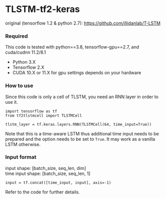 # TLSTM-tf2-keras
original (tensorflow 1.2 & python 2.7): https://github.com/illidanlab/T-LSTM
### Required
This code is tested with python==3.8, tensorflow-gpu==2.7, and cuda/cudnn 11.2/8.1
- Python 3.X
- Tensorflow 2.X
- CUDA 10.X or 11.X for gpu settings depends on your hardware

### How to use
Since this code is only a cell of TLSTM, you need an RNN layer in order to use it.
```
import tensorflow as tf
from tf2tlstmcell import TLSTMCell

tlstm_layer = tf.keras.layers.RNN(TLSTMCell(64, time_input=True))
```
Note that this is a time-aware LSTM thus additional time input needs to be prepared and the option needs to be set to `True`. It may work as a vanilla LSTM otherwise.

### Input format
input shape: [batch_size, seq_len, dim]\
time input shape: [batch_size, seq_len, 1]
```
input = tf.concat([time_input, input], axis=-1)
```
Refer to the code for further details.
